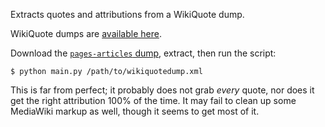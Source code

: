 Extracts quotes and attributions from a WikiQuote dump.

WikiQuote dumps are [available here](https://dumps.wikimedia.org/enwikiquote/latest/).

Download the [`pages-articles` dump](https://dumps.wikimedia.org/enwikiquote/latest/enwikiquote-latest-pages-articles.xml.bz2), extract, then run the script:

    $ python main.py /path/to/wikiquotedump.xml

This is far from perfect; it probably does not grab _every_ quote, nor does it get the right attribution 100% of the time. It may fail to clean up some MediaWiki markup as well, though it seems to get most of it.